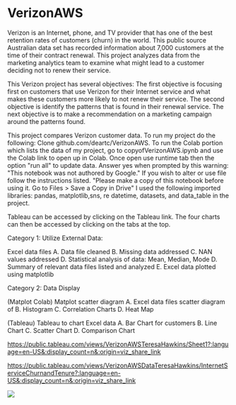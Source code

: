 # VerizonAWS

Verizon is an Internet, phone, and TV provider that has one of the best retention rates of customers (churn) in the world. This public  source Australian data set  has recorded information about 7,000 customers at the time of their contract renewal. This project analyzes data from the  marketing analytics team to examine what might lead to a customer deciding not to renew their service. 
 
 This Verizon project has several objectives:  The first objective is focusing first on customers that use Verizon for their Internet service and what  makes these customers more likely to not renew their service.  The second objective is identify the patterns that is found in their renewal service. The next objective is to make a recommendation on a marketing campaign around the patterns  found.
 
 This project compares Verizon customer data. To run my project do the following: Clone github.com/deartc/VerizonAWS. To run the Colab portion which lists the  data of my project, go to copyofVerizonAWS.ipynb and use the Colab link to open up in Colab. Once open use runtime tab then the option "run all" to update data. Answer yes when prompted by this warning: "This notebook was not authored by Google." If you wish to alter or use file follow the instructions listed. "Please make a copy of this notebook before using it. Go to Files > Save a Copy in Drive" I used the following imported libraries: pandas, matplotlib,sns, re datetime, datasets, and data_table in the project.

Tableau can be accessed by clicking on the Tableau link. The four charts can then be accessed by clicking on the tabs at the top.

Category 1: Utilize External Data:

Excel data files A. Data file cleaned B. Missing data addressed C. NAN values addressed D. Statistical analysis of data: Mean, Median, Mode D. Summary of relevant data files listed and analyzed E. Excel data plotted using matplotlib

Category 2: Data Display

(Matplot Colab) Matplot scatter diagram A. Excel data files scatter diagram of B. Histogram C. Correlation Charts D. Heat Map


(Tableau) Tableau to chart Excel data A.  Bar Chart for customers B.  Line Chart C. Scatter Chart D. Comparison Chart

https://public.tableau.com/views/VerizonAWSTeresaHawkins/Sheet1?:language=en-US&:display_count=n&:origin=viz_share_link


https://public.tableau.com/views/VerizonAWSDataTeresaHawkins/InternetServiceChurnandTenure?:language=en-US&:display_count=n&:origin=viz_share_link



<div class='tableauPlaceholder' id='viz1649548836724' style='position: relative'><noscript><a href='#'><img alt=' ' src='https:&#47;&#47;public.tableau.com&#47;static&#47;images&#47;Ve&#47;VerizonAWSDataTeresaHawkins&#47;InternetServiceChurnandTenure&#47;1_rss.png' style='border: none' /></a></noscript><object class='tableauViz'  style='display:none;'><param name='host_url' value='https%3A%2F%2Fpublic.tableau.com%2F' /> <param name='embed_code_version' value='3' /> <param name='site_root' value='' /><param name='name' value='VerizonAWSDataTeresaHawkins&#47;InternetServiceChurnandTenure' /><param name='tabs' value='yes' /><param name='toolbar' value='yes' /><param name='static_image' value='https:&#47;&#47;public.tableau.com&#47;static&#47;images&#47;Ve&#47;VerizonAWSDataTeresaHawkins&#47;InternetServiceChurnandTenure&#47;1.png' /> <param name='animate_transition' value='yes' /><param name='display_static_image' value='yes' /><param name='display_spinner' value='yes' /><param name='display_overlay' value='yes' /><param name='display_count' value='yes' /><param name='language' value='en-US' /></object></div><script type='text/javascript'> 

